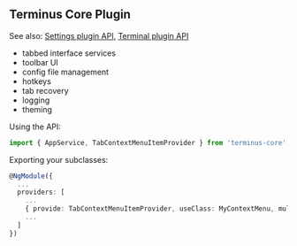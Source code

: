 Terminus Core Plugin
--------------------

See also: [Settings plugin API](./settings/), [Terminal plugin API](./settings/)

* tabbed interface services
* toolbar UI
* config file management
* hotkeys
* tab recovery
* logging
* theming

Using the API:

```ts
import { AppService, TabContextMenuItemProvider } from 'terminus-core'
```

Exporting your subclasses:

```ts
@NgModule({
  ...
  providers: [
    ...
    { provide: TabContextMenuItemProvider, useClass: MyContextMenu, multi: true },
    ...
  ]
})
```
